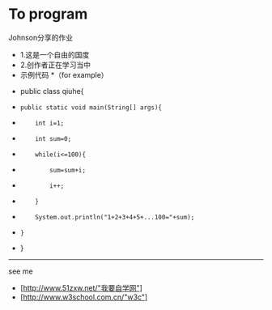 To program
==========

Johnson分享的作业
+ 1.这是一个自由的国度
+ 2.创作者正在学习当中
+ 示例代码
*（for example）
*   public class qiuhe{
* 	  public static void main(String[] args){
*		  int i=1;
*		  int sum=0;
*		  while(i<=100){
*			  sum=sum+i;
*			  i++;
*		  }
*		  System.out.println("1+2+3+4+5+...100="+sum);
*	  }
*   }
----------------------------------------
see me 
+ [http://www.51zxw.net/"我要自学网"]
+ [http://www.w3school.com.cn/"w3c"]
